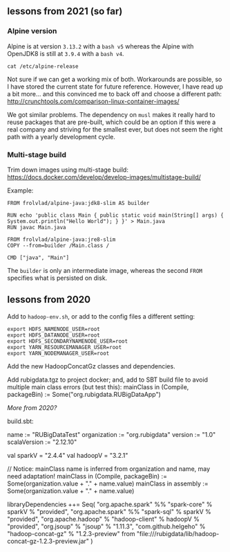 ## lessons from 2021 (so far)

### Alpine version

Alpine is at version `3.13.2` with a `bash v5` whereas the Alpine with
OpenJDK8 is still at `3.9.4` with a `bash v4`.

    cat /etc/alpine-release
	
Not sure if we can get a working mix of both.
Workarounds are possible, so I have stored the current state for
future reference. However, I have read up a bit more... and this
convinced me to back off and choose a different path:
http://crunchtools.com/comparison-linux-container-images/
    
We got similar problems. The dependency on `musl` makes it really hard
to reuse packages that are pre-built, which could be an option if this
were a real company and striving for the smallest ever, but does not
seem the right path with a yearly development cycle.

### Multi-stage build

Trim down images using multi-stage build:
https://docs.docker.com/develop/develop-images/multistage-build/

Example:

```
FROM frolvlad/alpine-java:jdk8-slim AS builder

RUN echo 'public class Main { public static void main(String[] args) { System.out.println("Hello World"); } }' > Main.java
RUN javac Main.java

FROM frolvlad/alpine-java:jre8-slim
COPY --from=builder /Main.class /

CMD ["java", "Main"]
```

The `builder` is only an intermediate image, whereas the second `FROM`
specifies what is persisted on disk.

## lessons from 2020

Add to `hadoop-env.sh`, or add to the config files a different setting:

    export HDFS_NAMENODE_USER=root
    export HDFS_DATANODE_USER=root
    export HDFS_SECONDARYNAMENODE_USER=root
    export YARN_RESOURCEMANAGER_USER=root
    export YARN_NODEMANAGER_USER=root

Add the new HadoopConcatGz classes and dependencies.


Add rubigdata.tgz to project docker;
and, add to SBT build file to avoid multiple main class errors (but test this):
mainClass in (Compile, packageBin) := Some("org.rubigdata.RUBigDataApp")

_More from 2020?_

build.sbt:

name            := "RUBigDataTest"
organization    := "org.rubigdata"
version         := "1.0"
scalaVersion    := "2.12.10"

val sparkV      = "2.4.4"
val hadoopV     = "3.2.1"

// Notice: mainClass name is inferred from organization and name, may need adaptation!
mainClass in (Compile, packageBin) := Some(organization.value + "." + name.value)
mainClass in assembly              := Some(organization.value + "." + name.value)

libraryDependencies ++= Seq(
  "org.apache.spark" %% "spark-core" % sparkV % "provided",
  "org.apache.spark" %% "spark-sql"  % sparkV % "provided",
  "org.apache.hadoop" %  "hadoop-client" % hadoopV % "provided",
  "org.jsoup"         % "jsoup"          % "1.11.3",
  "com.github.helgeho" % "hadoop-concat-gz" % "1.2.3-preview" from "file:///rubigdata/lib/hadoop-concat-gz-1.2.3-preview.jar"
)

